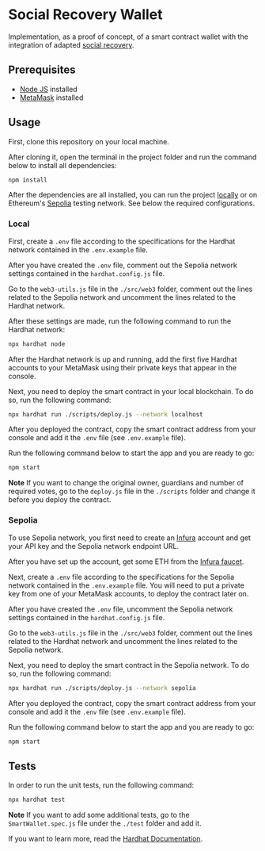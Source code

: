 # Social Recovery Wallet

Implementation, as a proof of concept, of a smart contract wallet with the integration of adapted [social recovery](https://vitalik.ca/general/2021/01/11/recovery.html).

## Prerequisites

- [Node JS](https://nodejs.org/en) installed
- [MetaMask](https://metamask.io/) installed

## Usage

First, clone this repository on your local machine.

After cloning it, open the terminal in the project folder and run the command below to install all dependencies:

```bash
npm install
```

After the dependencies are all installed, you can run the project [locally](#local) or on Ethereum's [Sepolia](#sepolia) testing network. See below the required configurations.

### Local
First, create a `.env` file according to the specifications for the Hardhat network contained in the `.env.example` file.

After you have created the `.env` file, comment out the Sepolia network settings contained in the `hardhat.config.js` file.

Go to the `web3-utils.js` file in the `./src/web3` folder, comment out the lines related to the Sepolia network and uncomment the lines related to the Hardhat network.

After these settings are made, run the following command to run the Hardhat network:

```bash
npx hardhat node
```

After the Hardhat network is up and running, add the first five Hardhat accounts to your MetaMask using their private keys that appear in the console.

Next, you need to deploy the smart contract in your local blockchain. To do so, run the following command:

```bash
npx hardhat run ./scripts/deploy.js --network localhost
```

After you deployed the contract, copy the smart contract address from your console and add it the `.env` file (see `.env.example` file).

Run the following command below to start the app and you are ready to go:

```bash
npm start
```
**Note**
If you want to change the original owner, guardians and number of required votes, go to the `deploy.js` file in the `./scripts` folder and change it before you deploy the contract.

### Sepolia
To use Sepolia network, you first need to create an [Infura](https://www.infura.io/) account and get your API key and the Sepolia network endpoint URL.

After you have set up the account, get some ETH from the [Infura faucet](https://www.infura.io/faucet/sepolia).

Next, create a `.env` file according to the specifications for the Sepolia network contained in the `.env.example` file. You will need to put a private key from one of your MetaMask accounts, to deploy the contract later on.

After you have created the `.env` file, uncomment the Sepolia network settings contained in the `hardhat.config.js` file.

Go to the `web3-utils.js` file in the `./src/web3` folder, comment out the lines related to the Hardhat network and uncomment the lines related to the Sepolia network.

Next, you need to deploy the smart contract in the Sepolia network. To do so, run the following command:

```bash
npx hardhat run ./scripts/deploy.js --network sepolia
```
After you deployed the contract, copy the smart contract address from your console and add it the `.env` file (see `.env.example` file).

Run the following command below to start the app and you are ready to go:

```bash
npm start
```

## Tests
In order to run the unit tests, run the following command:

```bash
npx hardhat test
```

**Note**
If you want to add some additional tests, go to the `SmartWallet.spec.js` file under the `./test` folder and add it.

If you want to learn more, read the [Hardhat Documentation](https://hardhat.org/docs).

